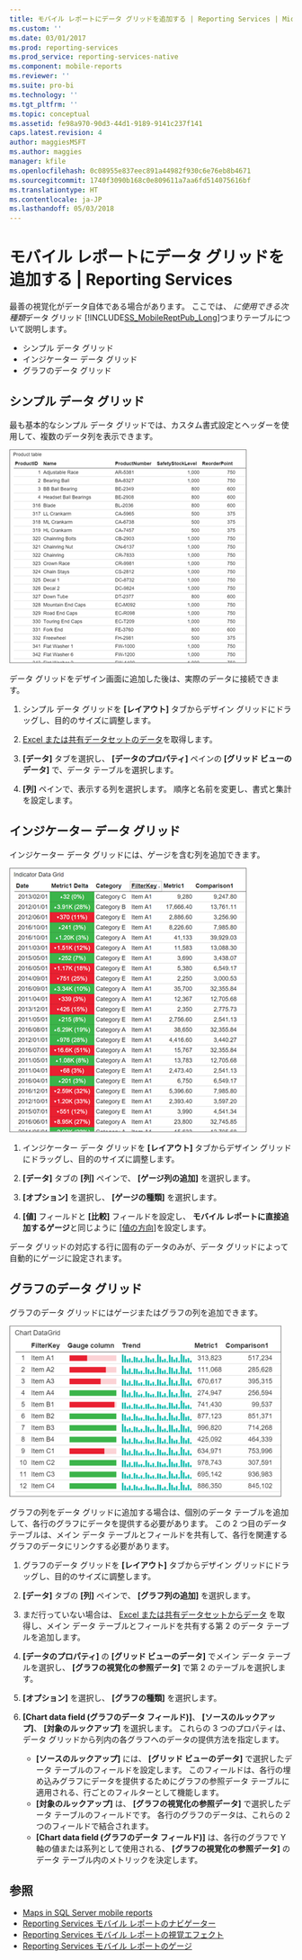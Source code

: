 ```yaml
---
title: モバイル レポートにデータ グリッドを追加する | Reporting Services | Microsoft Docs
ms.custom: ''
ms.date: 03/01/2017
ms.prod: reporting-services
ms.prod_service: reporting-services-native
ms.component: mobile-reports
ms.reviewer: ''
ms.suite: pro-bi
ms.technology: ''
ms.tgt_pltfrm: ''
ms.topic: conceptual
ms.assetid: fe98a970-90d3-44d1-9189-9141c237f141
caps.latest.revision: 4
author: maggiesMSFT
ms.author: maggies
manager: kfile
ms.openlocfilehash: 0c08955e837eec891a44982f930c6e76eb8b4671
ms.sourcegitcommit: 1740f3090b168c0e809611a7aa6fd514075616bf
ms.translationtype: HT
ms.contentlocale: ja-JP
ms.lasthandoff: 05/03/2018
---
```

# <a name="add-data-grids-to-mobile-reports--reporting-services"></a>モバイル レポートにデータ グリッドを追加する | Reporting Services
最善の視覚化がデータ自体である場合があります。 ここでは、 *に使用できる次種類*データ グリッド [!INCLUDE[SS_MobileReptPub_Long](../../includes/ss-mobilereptpub-long.md)]つまりテーブルについて説明します。
* シンプル データ グリッド
* インジケーター データ グリッド
* グラフのデータ グリッド

## <a name="simple-data-grid"></a>シンプル データ グリッド
最も基本的なシンプル データ グリッドでは、カスタム書式設定とヘッダーを使用して、複数のデータ列を表示できます。 

![mobile-report-simple-data-grid](../../reporting-services/mobile-reports/media/mobile-report-simple-data-grid.png)

データ グリッドをデザイン画面に追加した後は、実際のデータに接続できます。

1. シンプル データ グリッドを **[レイアウト]** タブからデザイン グリッドにドラッグし、目的のサイズに調整します。

2. [Excel または共有データセットのデータ](../../reporting-services/mobile-reports/data-for-reporting-services-mobile-reports.md)を取得します。

3. **[データ]** タブを選択し、 **[データのプロパティ]** ペインの **[グリッド ビューのデータ]** で、データ テーブルを選択します。

4. **[列]** ペインで、表示する列を選択します。 順序と名前を変更し、書式と集計を設定します。 

 
##  <a name="indicator-data-grid"></a>インジケーター データ グリッド
インジケーター データ グリッドには、ゲージを含む列を追加できます。

![mobile-report-indicator-data-grid](../../reporting-services/mobile-reports/media/mobile-report-indicator-data-grid.png)

1. インジケーター データ グリッドを **[レイアウト]** タブからデザイン グリッドにドラッグし、目的のサイズに調整します。

2. **[データ]** タブの **[列]** ペインで、 **[ゲージ列の追加]** を選択します。 

3. **[オプション]** を選択し、 **[ゲージの種類]** を選択します。 

4. **[値]** フィールドと **[比較]** フィールドを設定し、 **モバイル レポートに直接追加するゲージ**と同じように [[値の方向]](../../reporting-services/mobile-reports/add-gauges-to-mobile-reports-reporting-services.md)を設定します。

データ グリッドの対応する行に固有のデータのみが、データ グリッドによって自動的にゲージに設定されます。  

## <a name="chart-data-grid"></a>グラフのデータ グリッド
グラフのデータ グリッドにはゲージまたはグラフの列を追加できます。 

![mobile-report-chart-data-grid](../../reporting-services/mobile-reports/media/mobile-report-chart-data-grid.png)

グラフの列をデータ グリッドに追加する場合は、個別のデータ テーブルを追加して、各行のグラフにデータを提供する必要があります。 この 2 つ目のデータ テーブルは、メイン データ テーブルとフィールドを共有して、各行を関連するグラフのデータにリンクする必要があります。 

1. グラフのデータ グリッドを **[レイアウト]** タブからデザイン グリッドにドラッグし、目的のサイズに調整します。

2. **[データ]** タブの **[列]** ペインで、 **[グラフ列の追加]** を選択します。 

3. まだ行っていない場合は、 [Excel または共有データセットからデータ](../../reporting-services/mobile-reports/data-for-reporting-services-mobile-reports.md) を取得し、メイン データ テーブルとフィールドを共有する第 2 のデータ テーブルを追加します。

4. **[データのプロパティ]** の **[グリッド ビューのデータ]** でメイン データ テーブルを選択し、 **[グラフの視覚化の参照データ]** で第 2 のテーブルを選択します。

5. **[オプション]** を選択し、 **[グラフの種類]** を選択します。
 
6. **[Chart data field (グラフのデータ フィールド)]**、 **[ソースのルックアップ]**、 **[対象のルックアップ]** を選択します。 
   これらの 3 つのプロパティは、データ グリッドから列内の各グラフへのデータの提供方法を指定します。
   
   *   **[ソースのルックアップ]** には、 **[グリッド ビューのデータ]** で選択したデータ テーブルのフィールドを設定します。 このフィールドは、各行の埋め込みグラフにデータを提供するためにグラフの参照データ テーブルに適用される、行ごとのフィルターとして機能します。 
   * **[対象のルックアップ]** は、 **[グラフの視覚化の参照データ]** で選択したデータ テーブルのフィールドです。 各行のグラフのデータは、これらの 2 つのフィールドで結合されます。   
   * **[Chart data field (グラフのデータ フィールド)]** は、各行のグラフで Y 軸の値または系列として使用される、 **[グラフの視覚化の参照データ]** のデータ テーブル内のメトリックを決定します。  

## <a name="see-also"></a>参照 
* [Maps in SQL Server mobile reports](../../reporting-services/mobile-reports/maps-in-reporting-services-mobile-reports.md)
* [Reporting Services モバイル レポートのナビゲーター](../../reporting-services/mobile-reports/add-navigators-to-reporting-services-mobile-reports.md)
* [Reporting Services モバイル レポートの視覚エフェクト](../../reporting-services/mobile-reports/add-visualizations-to-reporting-services-mobile-reports.md)
* [Reporting Services モバイル レポートのゲージ](../../reporting-services/mobile-reports/add-gauges-to-mobile-reports-reporting-services.md)  
 
  

